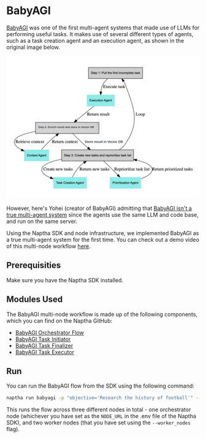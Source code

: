 # BabyAGI

[BabyAGI](https://github.com/yoheinakajima/babyagi) was one of the first multi-agent systems that made use of LLMs for performing useful tasks. It makes use of several different types of agents, such as a task creation agent and an execution agent, as shown in the original image below.

![](/img/babyagi.png)

However, here's Yohei (creator of BabyAGI) admitting that [BabyAGI isn't a true multi-agent system](https://x.com/yoheinakajima/status/1781183534998380576) since the agents use the same LLM and code base, and run on the same server. 

Using the Naptha SDK and node infrastructure, we implemented BabyAGI as a true multi-agent system for the first time. You can check out a demo video of this multi-node workflow [here](https://www.youtube.com/watch?v=nzV04zOA0f0). 

## Prerequisities

Make sure you have the Naptha SDK installed. 

## Modules Used

The BabyAGI multi-node workflow is made up of the following components, which you can find on the Naptha GitHub:

* [BabyAGI Orchestrator Flow](https://github.com/NapthaAI/babyagi)
* [BabyAGI Task Initiator](https://github.com/NapthaAI/babyagi_task_initiator)
* [BabyAGI Task Finalizer](https://github.com/NapthaAI/babyagi_task_finalizer)
* [BabyAGI Task Executor](https://github.com/NapthaAI/babyagi_task_executor)

## Run

You can run the BabyAGI flow from the SDK using the following command:

```bash
naptha run babyagi -p "objective='Research the history of football'" --worker_nodes "http://node.naptha.ai:7001,http://node1.naptha.ai:7001"
```

This runs the flow across three different nodes in total - one orchestrator node (whichever you have set as the ```NODE_URL``` in the .env file of the Naptha SDK), and two worker nodes (that you have set using the ```--worker_nodes``` flag).
